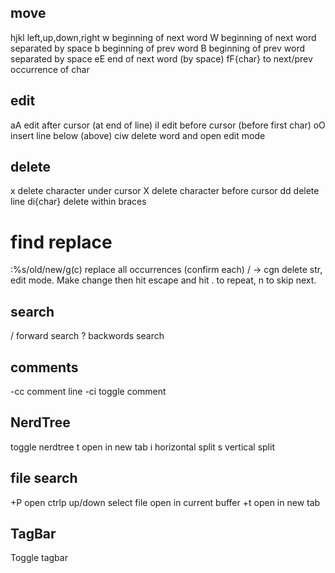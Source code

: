 
## move
hjkl left,up,down,right
w beginning of next word
W beginning of next word separated by space
b beginning of prev word
B beginning of prev word separated by space
eE end of next word (by space)
fF{char} to next/prev occurrence of char

## edit
aA edit after cursor (at end of line)
iI edit before cursor (before first char)
oO insert line below (above)
ciw delete word and open edit mode

## delete
x delete character under cursor
X delete character before cursor
dd delete line
di{char} delete within braces

# find replace
:%s/old/new/g(c) replace all occurrences (confirm each)
/<str> -> cgn delete str, edit mode.  Make change then hit escape and hit . to repeat, n to skip next.

## search
/ forward search
? backwords search

## comments
<Leader>-cc comment line
<Leader>-ci toggle comment

## NerdTree
<F2> toggle nerdtree
t open in new tab
i horizontal split
s vertical split

## file search
<Ctrl>+P open ctrlp
up/down select file
<Enter> open in current buffer
<Ctrl>+t open in new tab

## TagBar
<F3> Toggle tagbar
